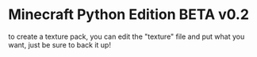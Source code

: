 # Minecraft Python Edition BETA v0.2
to create a texture pack, you can edit the "texture" file and put what you want, just be sure to back it up!
